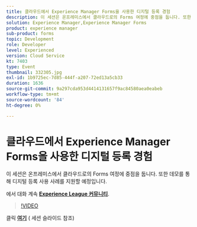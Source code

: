 ```yaml
---
title: 클라우드에서 Experience Manager Forms을 사용한 디지털 등록 경험
description: 이 세션은 온프레미스에서 클라우드로의 Forms 여정에 중점을 둡니다. 또한 데모를 통해 디지털 등록 사용 사례를 지원할 예정입니다.
solution: Experience Manager,Experience Manager Forms
product: experience manager
sub-product: forms
topic: Development
role: Developer
level: Experienced
version: Cloud Service
kt: 7403
type: Event
thumbnail: 332305.jpg
exl-id: 1b9725ec-7d85-444f-a207-72ed13a5cb33
duration: 1636
source-git-commit: 9a297cda953d4414131657f9ac84580aea0eabeb
workflow-type: tm+mt
source-wordcount: '84'
ht-degree: 0%

---
```


# 클라우드에서 Experience Manager Forms을 사용한 디지털 등록 경험

이 세션은 온프레미스에서 클라우드로의 Forms 여정에 중점을 둡니다. 또한 데모를 통해 디지털 등록 사용 사례를 지원할 예정입니다.

에서 대화 계속 **[Experience League 커뮤니티](https://adobe.ly/36Yd3v6)**.

>[!VIDEO](https://video.tv.adobe.com/v/332305/?quality=12&learn=on&hidetitle=true)

클릭 **[여기](/help/adobe-developers-live/assets/digital-enrollment-aem-forms-cloud.pdf)** ( 세션 슬라이드 참조)
